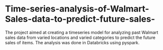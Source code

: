 # Time-series-analysis-of-Walmart-Sales-data-to-predict-future-sales-
The project aimed at creating a timeseries model for analyzing past Walmart sales data from varied locations and varied categories to predict the future sales of items. The analysis was done in Databricks using pyspark. 
